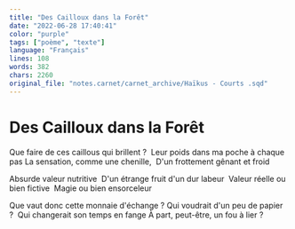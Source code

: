 ```yaml
---
title: "Des Cailloux dans la Forêt"
date: "2022-06-28 17:40:41"
color: "purple"
tags: ["poème", "texte"]
language: "Français"
lines: 108
words: 382
chars: 2260
original_file: "notes.carnet/carnet_archive/Haïkus - Courts .sqd"
---
```


# Des Cailloux dans la Forêt 

Que faire de ces caillous qui brillent ? 
Leur poids dans ma poche à chaque pas
La sensation, comme une chenille, 
D'un frottement gênant et froid 

Absurde valeur nutritive 
D'un étrange fruit d'un dur labeur 
Valeur réelle ou bien fictive 
Magie ou bien ensorceleur 

Que vaut donc cette monnaie d'échange ?
Qui voudrait d'un peu de papier ? 
Qui changerait son temps en fange
À part, peut-être, un fou à lier ?
